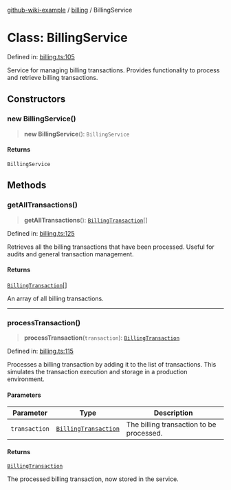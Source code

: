 [github-wiki-example](../wiki/Home) / [billing](../wiki/billing) / BillingService

# Class: BillingService

Defined in: [billing.ts:105](https://github.com/typedoc2md/dummy-typescript-api/blob/main/src/billing.ts#L105)

Service for managing billing transactions.
Provides functionality to process and retrieve billing transactions.

## Constructors

### new BillingService()

> **new BillingService**(): `BillingService`

#### Returns

`BillingService`

## Methods

### getAllTransactions()

> **getAllTransactions**(): [`BillingTransaction`](../wiki/billing.Interface.BillingTransaction)[]

Defined in: [billing.ts:125](https://github.com/typedoc2md/dummy-typescript-api/blob/main/src/billing.ts#L125)

Retrieves all the billing transactions that have been processed.
Useful for audits and general transaction management.

#### Returns

[`BillingTransaction`](../wiki/billing.Interface.BillingTransaction)[]

An array of all billing transactions.

***

### processTransaction()

> **processTransaction**(`transaction`): [`BillingTransaction`](../wiki/billing.Interface.BillingTransaction)

Defined in: [billing.ts:115](https://github.com/typedoc2md/dummy-typescript-api/blob/main/src/billing.ts#L115)

Processes a billing transaction by adding it to the list of transactions.
This simulates the transaction execution and storage in a production environment.

#### Parameters

| Parameter | Type | Description |
| ------ | ------ | ------ |
| `transaction` | [`BillingTransaction`](../wiki/billing.Interface.BillingTransaction) | The billing transaction to be processed. |

#### Returns

[`BillingTransaction`](../wiki/billing.Interface.BillingTransaction)

The processed billing transaction, now stored in the service.
